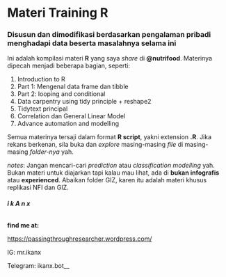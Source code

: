 # Materi Training R
### Disusun dan dimodifikasi berdasarkan pengalaman pribadi menghadapi data beserta masalahnya selama ini

Ini adalah kompilasi materi __R__ yang saya _share_ di __@nutrifood__. Materinya dipecah menjadi beberapa bagian, seperti:
1. Introduction to R
2. Part 1: Mengenal data frame dan tibble
3. Part 2: looping and conditional
4. Data carpentry using tidy principle + reshape2
5. Tidytext principal
6. Correlation dan General Linear Model
7. Advance automation and modelling

Semua materinya tersaji dalam format __R script__, yakni extension __.R__. Jika rekans berkenan, sila buka dan _explore_ masing-masing _file_ di masing-masing _folder-nya_ yah.

_notes_: Jangan mencari-cari _prediction_ atau _classification modelling_ yah. Bukan materi untuk diajarkan tapi kalau mau lihat, ada di __bukan infografis__ atau __experienced__. Abaikan folder GIZ, karen itu adalah materi khusus replikasi NFI dan GIZ. 

###### __i k A n x__

__find me at:__

https://passingthroughresearcher.wordpress.com/

IG: mr.ikanx

Telegram: ikanx.bot__
